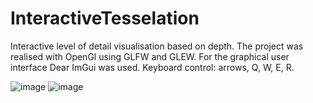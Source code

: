 # InteractiveTesselation
Interactive level of detail visualisation based on depth.
The project was realised with OpenGl using GLFW and GLEW.
For the graphical user interface Dear ImGui was used.
Keyboard control: arrows, Q, W, E, R.

![image](https://github.com/DemeterAbelBence/InteractiveTesselation/assets/124840546/7ed319a0-0dd7-4ea1-b227-474fe37041ab)
![image](https://github.com/DemeterAbelBence/InteractiveTesselation/assets/124840546/46bf6a77-5709-4c61-a4ec-9e30dc9868cc)
